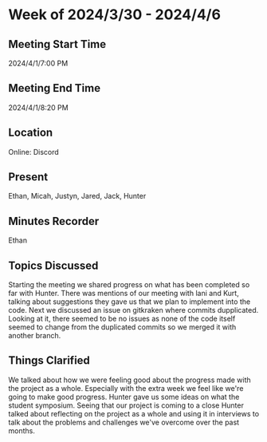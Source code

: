 # Week of 2024/3/30 - 2024/4/6

## Meeting Start Time
2024/4/1/7:00 PM

## Meeting End Time
2024/4/1/8:20 PM

## Location
Online: Discord

## Present
Ethan, Micah, Justyn, Jared, Jack, Hunter

## Minutes Recorder
Ethan

## Topics Discussed
Starting the meeting we shared progress on what has been completed so far with Hunter. There was mentions of our meeting with lani and Kurt, talking about suggestions they gave us that we plan to implement
into the code. Next we discussed an issue on gitkraken where commits dupplicated. Looking at it, there seemed to be no issues as none of the code itself seemed to change from the duplicated commits so we merged it with 
another branch.

## Things Clarified
We talked about how we were feeling good about the progress made with the project as a whole. Especially with the extra week we feel like we're going to make good progress. Hunter gave us some ideas on what the student
symposium. Seeing that our project is coming to a close Hunter talked about reflecting on the project as a whole and using it in interviews to talk about the problems and challenges we've overcome over the past months.
